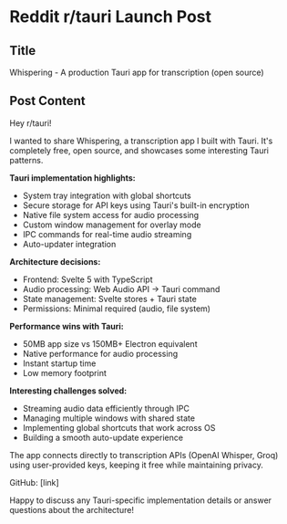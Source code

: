 # Reddit r/tauri Launch Post

## Title

Whispering - A production Tauri app for transcription (open source)

## Post Content

Hey r/tauri!

I wanted to share Whispering, a transcription app I built with Tauri. It's completely free, open source, and showcases some interesting Tauri patterns.

**Tauri implementation highlights:**
- System tray integration with global shortcuts
- Secure storage for API keys using Tauri's built-in encryption
- Native file system access for audio processing
- Custom window management for overlay mode
- IPC commands for real-time audio streaming
- Auto-updater integration

**Architecture decisions:**
- Frontend: Svelte 5 with TypeScript
- Audio processing: Web Audio API → Tauri command
- State management: Svelte stores + Tauri state
- Permissions: Minimal required (audio, file system)

**Performance wins with Tauri:**
- 50MB app size vs 150MB+ Electron equivalent
- Native performance for audio processing
- Instant startup time
- Low memory footprint

**Interesting challenges solved:**
- Streaming audio data efficiently through IPC
- Managing multiple windows with shared state
- Implementing global shortcuts that work across OS
- Building a smooth auto-update experience

The app connects directly to transcription APIs (OpenAI Whisper, Groq) using user-provided keys, keeping it free while maintaining privacy.

GitHub: [link]

Happy to discuss any Tauri-specific implementation details or answer questions about the architecture!